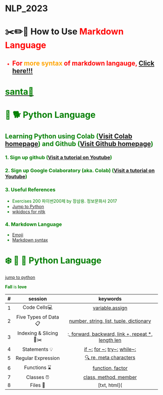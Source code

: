 # NLP_2023


# ✂️✏️📌 **How to Use <font color = 'red'> Markdown Language**
- ## For <font color = 'orange'> more syntax</font> of markdown langauge, [Click here!!!](https://www.markdownguide.org/basic-syntax/)


# **[<font color = 'green'> santa🎅 ](https://santatracker.google.com/intl/ko/)**



# 🌲 🐕 **Python Language**

## **Learning Python** using **Colab** ([Visit Colab homepage](https://colab.research.google.com/?utm_source=scs-index)) and **Github** ([Visit Github homepage](https://github.com/))

### **1. Sign up github** ([Visit a tutorial on Youtube](https://www.youtube.com/watch?v=c-NikCpec7U))
### **2. Sign up Google Colaboratory** (aka. Colab) ([Visit a tutorial on Youtube](https://www.youtube.com/watch?v=2X_EU18OeYM))

### **3. Useful References**
- Exercises 200 파이썬200제 by 장삼용. 정보문화사 2017
- [Jump to Python](https://wikidocs.net/book/1)
- [wikidocs for nltk](https://wikidocs.net/21667)

### **4. Markdown Language**
* [Emoji](https://gist.github.com/rxaviers/7360908)
* [Markdown syntax](https://www.markdownguide.org/basic-syntax/)



# ❄️ 🐶 	🐾  Python Language
[jump to python](https://wikidocs.net/book/1)

**Fall** is **love**

|#|session|keywords|
|:--:|:--:|:--:|
| 1 | Code Cells💻 | [variable.assign](https://github.com/inseoda/NLP_2023/blob/main/1_CodeCells_Basic_.ipynb) |
|2|Five Types of Data📋|[number, string, list, tuple, dictionary](https://github.com/inseoda/NLP_2023/blob/main/2_FiveTypesofData.ipynb)|
|3|Indexing & Slicing 📌✂️	|:[, forward, backward, link +, repeat *, length len](https://github.com/inseoda/NLP_2023/blob/main/3_Indexing_Slicing.ipynb)|
|4|Statements 💡|[if ~:](https://github.com/inseoda/NLP_2023/blob/main/4_1_IfStatement.ipynb) [for ~:](https://github.com/inseoda/NLP_2023/blob/main/4_2_ForStatement.ipynb) [try~:](https://github.com/inseoda/NLP_2023/blob/main/4_3_tryExceptElse_Statement.ipynb) [while~:](https://github.com/inseoda/NLP_2023/blob/main/4_4_WhileStatementwContinueBreak.ipynb)|
|5|	Regular Expression| [🔍	re, meta characters](https://github.com/inseoda/NLP_2023/blob/main/5_RegularExpression_Revised.ipynb)|
|6| Functions ⌛	| [function, factor](https://github.com/inseoda/NLP_2023/blob/main/6_DefiningFunctions.ipynb)
|7|	Classes ⏰	|[class, method, member](https://github.com/inseoda/NLP_2023/blob/main/7_Class_Method_Member_Object.ipynb)
|8|	Files 💾|	[txt, html](|8|	Files 💾|	[txt, html](https://github.com/inseoda/NLP_2023/blob/main/8_ReadTxtFilesImportingfrom_html.ipynb}|
